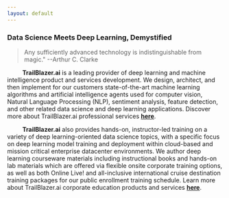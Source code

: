 ```yaml
---
layout: default
---
```


### Data Science Meets Deep Learning, Demystified

> Any sufficiently advanced technology is indistinguishable from magic." --Arthur C. Clarke
>

&nbsp;&nbsp;&nbsp;&nbsp;&nbsp;&nbsp;&nbsp;&nbsp;&nbsp;**TrailBlazer.ai** is a leading provider of deep learning and machine intelligence product and services development. We design, architect, and then implement for our customers state-of-the-art machine learning algorithms and artificial intelligence agents used for computer vision, Natural Language Processing (NLP), sentiment analysis, feature detection, and other related data science and deep learning applications. Discover more about TrailBlazer.ai professional services [**here**](https://TrailBlazer.ai/data_science_consulting).

&nbsp;&nbsp;&nbsp;&nbsp;&nbsp;&nbsp;&nbsp;&nbsp;&nbsp;**TrailBlazer.ai** also provides hands-on, instructor-led training on a variety of deep learning-oriented data science topics, with a specific focus on deep learning model training and deployment within cloud-based and mission critical enterprise datacenter environments. We author deep learning courseware materials including instructional books and hands-on lab materials which are offered via flexible onsite corporate training options, as well as both Online Live! and all-inclusive international cruise destination training packages for our public enrollment training schedule. Learn more about TrailBlazer.ai corporate education products and services [**here**](https://TrailBlazer.ai/machine_learning_certification).
